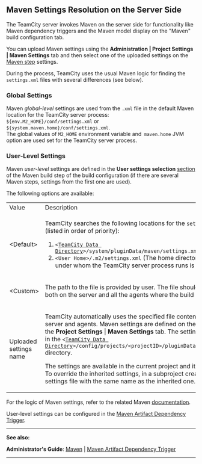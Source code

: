 [//]: # (title: Maven Server-Side Settings)
[//]: # (auxiliary-id: Maven Server-Side Settings)

## Maven Settings Resolution on the Server Side

The TeamCity server invokes Maven on the server side for functionality like Maven dependency triggers and  the Maven model display on the "Maven" build configuration tab.

You can upload Maven settings using the __Administration | Project Settings | Maven Settings__ tab and then select one of the uploaded settings on the [Maven step](maven.md) settings.

During the process, TeamCity uses the usual Maven logic for finding the `settings.xml` files with several differences (see below). 

### Global Settings

Maven _global\-level_ settings are used from the `.xml` file in the default Maven location for the TeamCity server process: `${env.M2_HOME}/conf/settings.xml` or `${system.maven.home}/conf/settings.xml`.   
The global values of `M2_HOME` environment variable and` maven.home` JVM option are used set for the TeamCity server process.



### User-Level Settings

Maven _user\-level_ settings are defined in the __User settings selection__ [section](maven.md#User+Settings) of the Maven build step of the build configuration (if there are several Maven steps, settings from the first one are used).

The following options are available: 

<table><tr>

<td>
Value

</td>

<td>
Description

</td></tr><tr>

<td>
&lt;Default&gt;

</td>

<td>


TeamCity searches the following locations for the `settings.xml` file (listed in order of priority):

1. `<`[`TeamCity Data Directory`](teamcity-data-directory.md)`>/system/pluginData/maven/settings.xml`
2. `<User Home>/.m2/settings.xml` (The home directory of the user under whom the TeamCity server process runs is used)


</td></tr><tr>

<td>
&lt;Custom&gt;

</td>

<td>

The path to the file is provided by user. The file should be available both on the server and all the agents where the build will be run.


</td></tr><tr>

<td>
Uploaded settings name

</td>

<td>

TeamCity automatically uses the specified file content both on the server and agents. Maven settings are defined on the project level: the __Project Settings__ | __Maven Settings__ tab. The settings are stored in the `<`[`TeamCity Data Directory`](teamcity-data-directory.md)`>/config/projects/<projectID>/pluginData/mavenSettings` directory.

<note>

The settings are available in the current project and its subprojects. To override the inherited settings, in a subproject create a new settings file with the same name as the inherited one.
</note>

</td></tr></table>

For the logic of Maven settings, refer to the related Maven [documentation](http://maven.apache.org/settings.html).

User\-level settings can be configured in the [Maven Artifact Dependency Trigger](configuring-maven-triggers.md#Maven+Artifact+Dependency+Trigger).

 __  __
 
__See also:__

__Administrator's Guide__: [Maven](maven.md) | [Maven Artifact Dependency Trigger](configuring-maven-triggers.md)

__ __